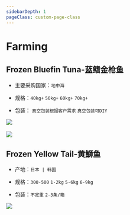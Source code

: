 ```yaml
---
sidebarDepth: 1
pageClass: custom-page-class
---
```

# Farming

## Frozen Bluefin Tuna-蓝鳍金枪鱼 
- 主要采购国家：`地中海` </p>
- 规格：`40kg+` `50kg+` `60kg+` `70kg+` </p>
- 包装： `真空包装根据客户需求` `真空包装可DIY`</p>

<div class="imgb">
 <img src="https://yuhuawebsite.oss-cn-hongkong.aliyuncs.com/P-F-0.%E8%97%8D%E9%B0%AD%E9%87%91%E6%9E%AA%E9%B1%BC-Bluefin-tuna.jpg">
 <br>
 <br>
 <img src="https://yuhuawebsite.oss-cn-hongkong.aliyuncs.com/demoFish.jpg">
</div>


## Frozen Yellow Tail-黄鰤鱼
- 产地：`日本 | 韩国` </p>
- 规格：`300-500` `1-2kg` `5-6kg` `6-9kg`</p>
- 包装：`不定重` `2-3条/箱`</p>

<div class="imgb" >
 <img  src="https://yuhuawebsite.oss-cn-hongkong.aliyuncs.com/P-F-4.%E9%BB%84%E9%B0%A4%E9%B1%BC--Yellowtail.jpg">
</div>